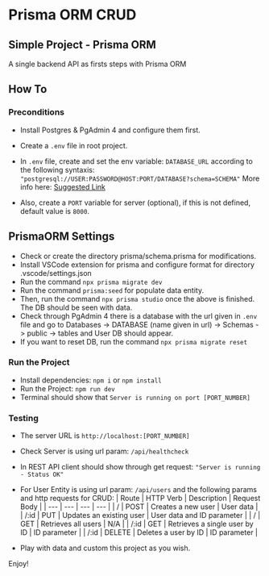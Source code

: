 # Prisma ORM CRUD
## Simple Project - Prisma ORM

A single backend API as firsts steps with Prisma ORM

## How To
### Preconditions
- Install Postgres & PgAdmin 4 and configure them first.
- Create a `.env` file in root project.
- In `.env` file, create and set the env variable: `DATABASE_URL` according to the following syntaxis:
  `"postgresql://USER:PASSWORD@HOST:PORT/DATABASE?schema=SCHEMA"`
  More info here: [Suggested Link](https://www.prisma.io/docs/getting-started/setup-prisma/start-from-scratch/relational-databases/connect-your-database-typescript-postgres)

- Also, create a `PORT` variable for server (optional), if this is not defined, default value is `8000`.

## PrismaORM Settings
- Check or create the directory prisma/schema.prisma for modifications.
- Install VSCode extension for prisma and configure format for directory .vscode/settings.json
- Run the command `npx prisma migrate dev`
- Run the command `prisma:seed` for populate data entity.
- Then, run the command `npx prisma studio` once the above is finished. The DB should be seen with data.
- Check through PgAdmin 4 there is a database with the url given in `.env` file and go to Databases -> DATABASE (name given in url) -> Schemas -> public -> tables and User DB should appear.
- If you want to reset DB, run the command `npx prisma migrate reset`


### Run the Project
- Install dependencies: `npm i` or `npm install`
- Run the Project: `npm run dev`
- Terminal should show that `Server is running on port [PORT_NUMBER]`

### Testing
- The server URL is `http://localhost:[PORT_NUMBER]`
- Check Server is using url param: `/api/healthcheck`
- In REST API client should show through get request: `"Server is running - Status OK"`
- For User Entity is using url param: `/api/users` and the following params and http requests for CRUD:
  | Route | HTTP Verb | Description | Request Body |
  | --- | --- | --- | --- |
  | / | POST | Creates a new user | User data |
  | /:id | PUT | Updates an existing user | User data and ID parameter |
  | / | GET | Retrieves all users | N/A |
  | /:id | GET | Retrieves a single user by ID | ID parameter |
  | /:id | DELETE | Deletes a user by ID | ID parameter |

- Play with data and custom this project as you wish.

Enjoy!
